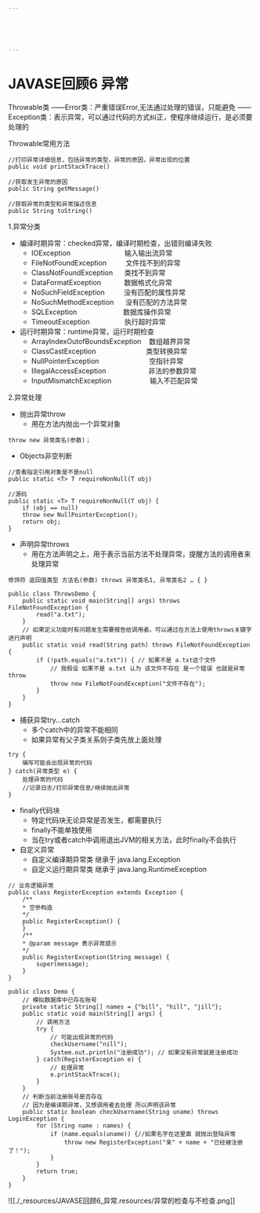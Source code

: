 ```yaml
---





---
```


# JAVASE回顾6 异常


Throwable类
——Error类：严重错误Error,无法通过处理的错误，只能避免
——Exception类：表示异常，可以通过代码的方式纠正，使程序继续运行，是必须要处理的

Throwable常用方法
```
//打印异常详细信息，包括异常的类型，异常的原因，异常出现的位置
public void printStackTrace()

//获取发生异常的原因
public String getMessage()

//获取异常的类型和异常描述信息
public String toString()
```
1.异常分类

* 编译时期异常：checked异常，编译时期检查，出错则编译失败
	* IOException                            输入输出流异常
	* FileNotFoundException          文件找不到的异常
	* ClassNotFoundException      类找不到异常
	* DataFormatException            数据格式化异常
	* NoSuchFieldException          没有匹配的属性异常
	* NoSuchMethodException      没有匹配的方法异常
	* SQLException                        数据库操作异常
	* TimeoutException                  执行超时异常
* 运行时期异常：runtime异常，运行时期检查
	* ArrayIndexOutofBoundsException    数组越界异常
	* ClassCastException                          类型转换异常
	* NullPointerException                          空指针异常 
	* IllegalAccessException                      非法的参数异常
	* InputMismatchException                    输入不匹配异常

2.异常处理

* 抛出异常throw
	* 用在方法内抛出一个异常对象

```
throw new 异常类名(参数)；
```

* Objects非空判断

```
//查看指定引用对象是不是null
public static <T> T requireNonNull(T obj)
```

```
//源码
public static <T> T requireNonNull(T obj) {
    if (obj == null)
    throw new NullPointerException();
    return obj;
}
```

* 声明异常throws
	* 用在方法声明之上，用于表示当前方法不处理异常，提醒方法的调用者来处理异常

```
修饰符 返回值类型 ⽅法名(参数) throws 异常类名1, 异常类名2 … { }
```

```
public class ThrowsDemo {
    public static void main(String[] args) throws FileNotFoundException {
        read("a.txt");
    }
    // 如果定义功能时有问题发⽣需要报告给调⽤者。可以通过在⽅法上使⽤throws关键字进⾏声明
    public static void read(String path) throws FileNotFoundException {
        if (!path.equals("a.txt")) { // 如果不是 a.txt这个⽂件
            // 我假设 如果不是 a.txt 认为 该⽂件不存在 是⼀个错误 也就是异常 throw
            throw new FileNotFoundException("⽂件不存在");
        }
    }
}
```

* 捕获异常try...catch
	* 多个catch中的异常不能相同
	* 如果异常有父子类关系则子类先放上面处理

```
try {
    编写可能会出现异常的代码
} catch(异常类型 e) {
    处理异常的代码
    //记录⽇志/打印异常信息/继续抛出异常
}
```

* finally代码块
	* 特定代码块无论异常是否发生，都需要执行
	* finally不能单独使用
	* 当在try或者catch中调用退出JVM的相关方法，此时finally不会执行
* 自定义异常
	* 自定义编译期异常类 继承于 java.lang.Exception
	* 自定义运行期异常类 继承于 java.lang.RuntimeException

```
// 业务逻辑异常
public class RegisterException extends Exception {
    /**
    * 空参构造
    */
    public RegisterException() {
    }
    /**
    * @param message 表示异常提示
    */
    public RegisterException(String message) {
        super(message);
    }
}
```

```
public class Demo {
    // 模拟数据库中已存在账号
    private static String[] names = {"bill", "hill", "jill"};
    public static void main(String[] args) {
        // 调⽤⽅法
        try {
            // 可能出现异常的代码
            checkUsername("nill");
            System.out.println("注册成功"); // 如果没有异常就是注册成功
        } catch(RegisterException e) {
            // 处理异常
            e.printStackTrace();
        }
    }
    // 判断当前注册账号是否存在
    // 因为是编译期异常，⼜想调⽤者去处理 所以声明该异常
    public static boolean checkUsername(String uname) throws LoginException {
        for (String name : names) {
            if (name.equals(uname)) {//如果名字在这⾥⾯ 就抛出登陆异常
                throw new RegisterException("亲" + name + "已经被注册了！");
            }   
        }
        return true;
    }
}
```

![[./_resources/JAVASE回顾6_异常.resources/异常的检查与不检查.png]]

